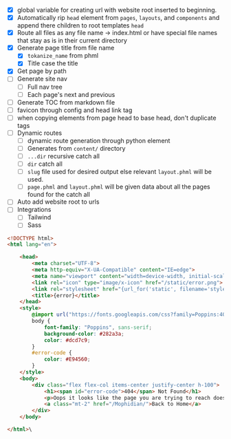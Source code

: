 - [x] global variable for creating url with website root inserted to beginning.
- [x] Automatically rip `head` element from `pages`, `layouts`, and `components` and append there children to root templates `head`
- [x] Route all files as any file name -> index.html or have special file names that stay as is in their current directory
- [x] Generate page title from file name
  - [x] `tokanize_name` from phml
  - [x] Title case the title
- [x] Get page by path
- [ ] Generate site nav
  - [ ] Full nav tree
  - [ ] Each page's next and previous
- [ ] Generate TOC from markdown file
- [ ] favicon through config and head link tag
- [ ] when copying elements from page head to base head, don't duplicate tags
- [ ] Dynamic routes
  - [ ] dynamic route generation through python element
  - [ ] Generates from `content/` directory
  - [ ] `...dir` recursive catch all
  - [ ] `dir` catch all
  - [ ] `slug` file used for desired output else relevant `layout.phml` will be used.
  - [ ] `page.phml` and `layout.phml` will be given data about all the pages found for the catch all
- [ ] Auto add website root to urls
- [ ] Integrations
  - [ ] Tailwind
  - [ ] Sass

```html
<!DOCTYPE html>
<html lang="en">

    <head>
        <meta charset="UTF-8">
        <meta http-equiv="X-UA-Compatible" content="IE=edge">
        <meta name="viewport" content="width=device-width, initial-scale=1.0">
        <link rel="icon" type="image/x-icon" href="/static/error.png">
        <link rel="stylesheet" href="{url_for('static', filename='style.css')}">
        <title>{error}</title>
    </head>
    <style>
        @import url("https://fonts.googleapis.com/css?family=Poppins:400");
        body {
            font-family: "Poppins", sans-serif;
            background-color: #282a3a;
            color: #dcd7c9;
        }
        #error-code {
            color: #E94560;
        }
    </style>
    <body>
        <div class="flex flex-col items-center justify-center h-100">
            <h1><span id="error-code">404</span> Not Found</h1>
            <p>Oops it looks like the page you are trying to reach doesn't exist</p>
            <a class="mt-2" href="/Mophidian/">Back to Home</a>
        </div>
    </body>

</html>\
```